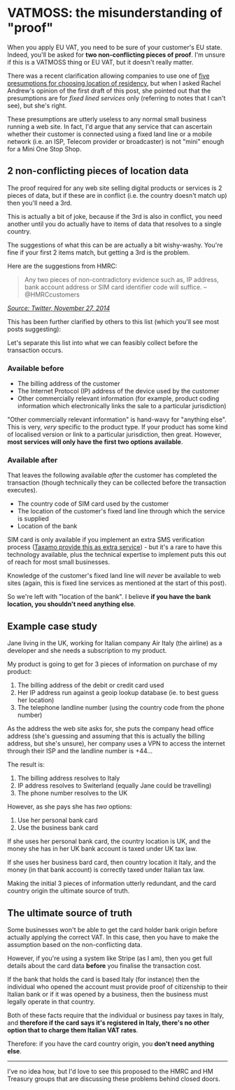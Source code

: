 # VATMOSS: the misunderstanding of "proof"

When you apply EU VAT, you need to be sure of your customer's EU state. Indeed, you'll be asked for **two non-conflicting pieces of proof**. I'm unsure if this is a VATMOSS thing or EU VAT, but it doesn't really matter.

There was a recent clarification allowing companies to use one of [five presumptions for choosing location of residency](http://www.vatlive.com/eu-vat-rules/2015-digital-services-moss/location-of-customer-moss-2015/), but when I asked Rachel Andrew's opinion of the first draft of this post, she pointed out that the presumptions are for *fixed lined services* only (referring to notes that I can't see), but she's right.

<!--more-->

These presumptions are utterly useless to any normal small business running a web site. In fact, I'd argue that any service that can ascertain whether their customer is connected using a fixed land line or a mobile network (i.e. an ISP, Telecom provider or broadcaster) is not "mini" enough for a Mini One Stop Shop.

## 2 non-conflicting pieces of location data

The proof required for any web site selling digital products or services is 2 pieces of data, but if these are in conflict (i.e. the country doesn't match up) then you'll need a 3rd.

This is actually a bit of joke, because if the 3rd is also in conflict, you need another until you do actually have to items of data that resolves to a single country.

The suggestions of what this can be are actually a bit wishy-washy. You're fine if your first 2 items match, but getting a 3rd is the problem.

Here are the suggestions from HMRC:

> Any two pieces of non-contradictory evidence such as, IP address, bank account address or SIM card identifier code will suffice. – @HMRCcustomers

*[Source: Twitter, November 27, 2014](https://twitter.com/HMRCcustomers/status/537996346838761472)*

This has been further clarified by others to this list (which you'll see most posts suggesting):

Let's separate this list into what we can feasibly collect before the transaction occurs.

### Available before

* The billing address of the customer
* The Internet Protocol (IP) address of the device used by the customer
* Other commercially relevant information (for example, product coding information which electronically links the sale to a particular jurisdiction)

"Other commercially relevant information" is hand-wavy for "anything else". This is very, *very* specific to the product type. If your product has some kind of localised version or link to a particular jurisdiction, then great. However, **most services will only have the first two options available**.

### Available after

That leaves the following available *after* the customer has completed the transaction (though technically they can be collected before the transaction executes).

* The country code of SIM card used by the customer
* The location of the customer's fixed land line through which the service is supplied
* Location of the bank

SIM card is only available if you implement an extra SMS verification process ([Taxamo provide this as extra service](https://dashboard.taxamo.com/apidocs/api/v1/verification/docs.html)) - but it's a rare to have this technology available, plus the technical expertise to implement puts this out of reach for most small businesses.

Knowledge of the customer's fixed land line will *never* be available to web sites (again, this is fixed line services as mentioned at the start of this post).

So we're left with "location of the bank". I believe **if you have the bank location, you shouldn't need anything else**.

## Example case study

Jane living in the UK, working for Italian company Air Italy (the airline) as a developer and she needs a subscription to my product.

My product is going to get for 3 pieces of information on purchase of my product:

1. The billing address of the debit or credit card used
2. Her IP address run against a geoip lookup database (ie. to best guess her location)
3. The telephone landline number (using the country code from the phone number)

As the address the web site asks for, she puts the company head office address (she's guessing and assuming that this is actually the billing address, but she's unsure), her company uses a VPN to access the internet through their ISP and the landline number is +44...

The result is:

1. The billing address resolves to Italy
2. IP address resolves to Switerland (equally Jane could be travelling)
3. The phone number resolves to the UK

However, as she pays she has *two* options:

1. Use her personal bank card
2. Use the business bank card

If she uses her personal bank card, the country location is UK, and the money she has in her UK bank account is taxed under UK tax law.

If she uses her business bard card, then country location it Italy, and the money (in that bank account) is correctly taxed under Italian tax law.

Making the initial 3 pieces of information utterly redundant, and the card country origin the ultimate source of truth.

## The ultimate source of truth

Some businesses won't be able to get the card holder bank origin before actually applying the correct VAT. In this case, then you have to make the assumption based on the non-conflicting data.

However, if you're using a system like Stripe (as I am), then you get full details about the card data **before** you finalise the transaction cost.

If the bank that holds the card is based Italy (for instance) then the individual who opened the account must provide proof of citizenship to their Italian bank or if it was opened by a business, then the business must legally operate in that country.

Both of these facts require that the individual or business pay taxes in Italy, and **therefore if the card says it's registered in Italy, there's no other option that to charge them Italian VAT rates**.

Therefore: if you have the card country origin, you **don't need anything else**.


---

I've no idea how, but I'd love to see this proposed to the HMRC and HM Treasury groups that are discussing these problems behind closed doors.







